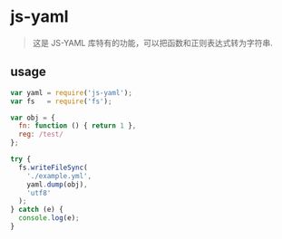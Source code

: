 # js-yaml
> 这是 JS-YAML 库特有的功能，可以把函数和正则表达式转为字符串.

## usage
```js
var yaml = require('js-yaml');
var fs   = require('fs');

var obj = {
  fn: function () { return 1 },
  reg: /test/
};

try {
  fs.writeFileSync(
    './example.yml',
    yaml.dump(obj),
    'utf8'
  );
} catch (e) {
  console.log(e);
}
```